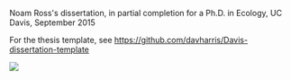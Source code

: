 Noam Ross's dissertation, in partial completion for a Ph.D. in Ecology, UC Davis, September 2015

For the thesis template, see <https://github.com/davharris/Davis-dissertation-template>

![](exit.png)